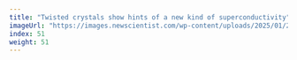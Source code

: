 ```yaml
---
title: "Twisted crystals show hints of a new kind of superconductivity"
imageUrl: "https://images.newscientist.com/wp-content/uploads/2025/01/22150346/SEI_236934895.jpg?width=788"
index: 51
weight: 51
---
```

